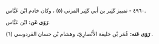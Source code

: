 ٤٩٦٠ - تمييز كَثِير بن أَبي كَثِير المزني (٥) ، وكان خادم ابْن عَبَّاس.

**رَوَى عَن:** ابْن عَبَّاس.

**رَوَى عَنه:** عُمَر بْن خليفة الأَنْصارِيّ، وهشام بْن حسان القردوسي (٦) .